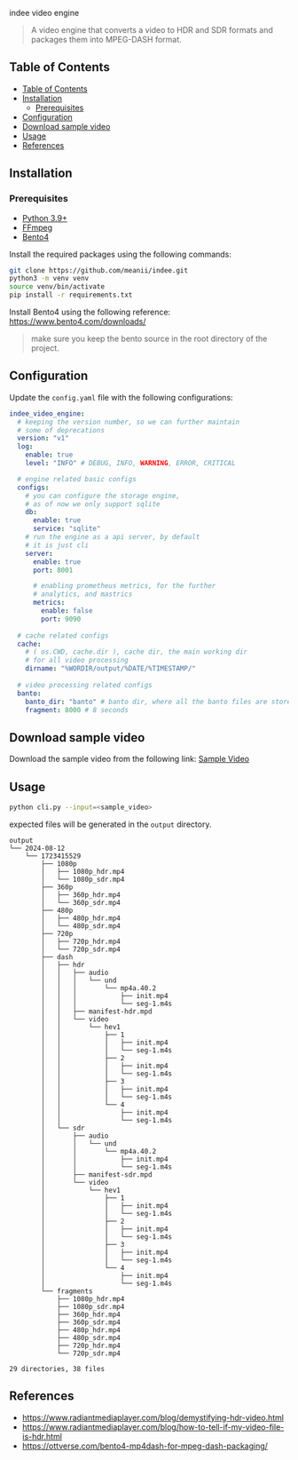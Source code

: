 indee video engine
> A video engine that converts a video to HDR and SDR formats and packages them into MPEG-DASH format.

## Table of Contents
- [Table of Contents](#table-of-contents)
- [Installation](#installation)
  - [Prerequisites](#prerequisites)
- [Configuration](#configuration)
- [Download sample video](#download-sample-video)
- [Usage](#usage)
- [References](#references)

## Installation

### Prerequisites
- [Python 3.9+](https://www.python.org/downloads/)
- [FFmpeg](https://ffmpeg.org/download.html)
- [Bento4](https://www.bento4.com/downloads/)

Install the required packages using the following commands:
```bash
git clone https://github.com/meanii/indee.git
python3 -m venv venv
source venv/bin/activate
pip install -r requirements.txt
```

Install Bento4 using the following reference:
https://www.bento4.com/downloads/
> make sure you keep the bento source in the root directory of the project.

## Configuration
Update the `config.yaml` file with the following configurations:
```yaml
indee_video_engine:
  # keeping the version number, so we can further maintain
  # some of deprecations
  version: "v1"
  log:
    enable: true
    level: "INFO" # DEBUG, INFO, WARNING, ERROR, CRITICAL

  # engine related basic configs
  configs:
    # you can configure the storage engine,
    # as of now we only support sqlite
    db:
      enable: true
      service: "sqlite"
    # run the engine as a api server, by default
    # it is just cli
    server:
      enable: true
      port: 8001

      # enabling prometheus metrics, for the further
      # analytics, and mastrics
      metrics:
        enable: false
        port: 9090
        
  # cache related configs
  cache:
    # ( os.CWD, cache.dir ), cache dir, the main working dir
    # for all video processing
    dirname: "%WORDIR/output/%DATE/%TIMESTAMP/"
  
  # video processing related configs
  banto:
    banto_dir: "banto" # banto dir, where all the banto files are stored, should be in the root of the project
    fragment: 8000 # 8 seconds
```

## Download sample video
Download the sample video from the following link: [Sample Video](https://www.rmp-streaming.com/test/gos/sollevante/short-form/hdr/original/fastflix-2160p.mp4)

## Usage
```bash
python cli.py --input=<sample_video> 
```

expected files will be generated in the `output` directory.
```
output
└── 2024-08-12
    └── 1723415529
        ├── 1080p
        │   ├── 1080p_hdr.mp4
        │   └── 1080p_sdr.mp4
        ├── 360p
        │   ├── 360p_hdr.mp4
        │   └── 360p_sdr.mp4
        ├── 480p
        │   ├── 480p_hdr.mp4
        │   └── 480p_sdr.mp4
        ├── 720p
        │   ├── 720p_hdr.mp4
        │   └── 720p_sdr.mp4
        ├── dash
        │   ├── hdr
        │   │   ├── audio
        │   │   │   └── und
        │   │   │       └── mp4a.40.2
        │   │   │           ├── init.mp4
        │   │   │           └── seg-1.m4s
        │   │   ├── manifest-hdr.mpd
        │   │   └── video
        │   │       └── hev1
        │   │           ├── 1
        │   │           │   ├── init.mp4
        │   │           │   └── seg-1.m4s
        │   │           ├── 2
        │   │           │   ├── init.mp4
        │   │           │   └── seg-1.m4s
        │   │           ├── 3
        │   │           │   ├── init.mp4
        │   │           │   └── seg-1.m4s
        │   │           └── 4
        │   │               ├── init.mp4
        │   │               └── seg-1.m4s
        │   └── sdr
        │       ├── audio
        │       │   └── und
        │       │       └── mp4a.40.2
        │       │           ├── init.mp4
        │       │           └── seg-1.m4s
        │       ├── manifest-sdr.mpd
        │       └── video
        │           └── hev1
        │               ├── 1
        │               │   ├── init.mp4
        │               │   └── seg-1.m4s
        │               ├── 2
        │               │   ├── init.mp4
        │               │   └── seg-1.m4s
        │               ├── 3
        │               │   ├── init.mp4
        │               │   └── seg-1.m4s
        │               └── 4
        │                   ├── init.mp4
        │                   └── seg-1.m4s
        └── fragments
            ├── 1080p_hdr.mp4
            ├── 1080p_sdr.mp4
            ├── 360p_hdr.mp4
            ├── 360p_sdr.mp4
            ├── 480p_hdr.mp4
            ├── 480p_sdr.mp4
            ├── 720p_hdr.mp4
            └── 720p_sdr.mp4

29 directories, 38 files
```

## References
- https://www.radiantmediaplayer.com/blog/demystifying-hdr-video.html
- https://www.radiantmediaplayer.com/blog/how-to-tell-if-my-video-file-is-hdr.html
- https://ottverse.com/bento4-mp4dash-for-mpeg-dash-packaging/